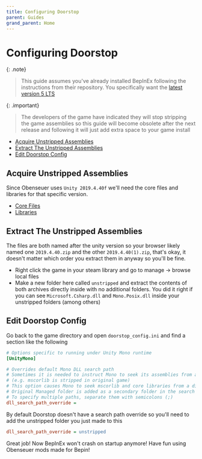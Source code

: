```yaml
---
title: Configuring Doorstop
parent: Guides
grand_parent: Home
---
```


# Configuring Doorstop

{: .note}
> This guide assumes you've already installed BepInEx following the instructions from their repository. You specifically want the [latest version 5 LTS](https://github.com/BepInEx/BepInEx/releases/tag/v5.4.23.2)

{: .important}
> The developers of the game have indicated they will stop stripping the game assemblies so this guide will become obsolete after the next release and following it will just add extra space to your game install

- [Acquire Unstripped Assemblies](#acquire-unstripped-assemblies)
- [Extract The Unstripped Assemblies](#extract-the-unstripped-assemblies)
- [Edit Doorstop Config](#edit-doorstop-config)

## Acquire Unstripped Assemblies

Since Obenseuer uses `Unity 2019.4.40f` we'll need the core files and libraries for that specific version.

- [Core Files](https://unity.bepinex.dev/corlibs/2019.4.40.zip)
- [Libraries](https://unity.bepinex.dev/libraries/2019.4.40.zip)

## Extract The Unstripped Assemblies

The files are both named after the unity version so your browser likely named one `2019.4.40.zip` and the other `2019.4.40(1).zip`, that's okay, it doesn't matter which order you extract them in anyway so you'll be fine.

- Right click the game in your steam library and go to manage -> browse local files
- Make a new folder here called `unstripped` and extract the contents of both archives directly inside with no additional folders. You did it right if you can see `Microsoft.Csharp.dll` and `Mono.Posix.dll` inside your unstripped folders (among others)

## Edit Doorstop Config

Go back to the game directory and open `doorstop_config.ini` and find a section like the following

```ini
# Options specific to running under Unity Mono runtime
[UnityMono]

# Overrides default Mono DLL search path
# Sometimes it is needed to instruct Mono to seek its assemblies from a different path
# (e.g. mscorlib is stripped in original game)
# This option causes Mono to seek mscorlib and core libraries from a different folder before Managed
# Original Managed folder is added as a secondary folder in the search path
# To specify multiple paths, separate them with semicolons (;)
dll_search_path_override =
```

By default Doorstop doesn't have a search path override so you'll need to add the unstripped folder you just made to this

```ini
dll_search_path_override = unstripped
```

Great job! Now BepInEx won't crash on startup anymore! Have fun using Obenseuer mods made for Bepin!

